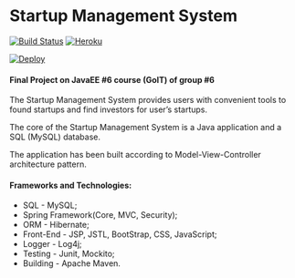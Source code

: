 # Startup Management System

[![Build Status](https://travis-ci.org/ArturRoze/StartupManagementSystem.svg?branch=master)](https://travis-ci.org/ArturRoze/StartupManagementSystem)
[![Heroku](http://heroku-badge.herokuapp.com/?app=startup-management-system&svg=1&root=index.jsp)](https://startup-management-system.herokuapp.com/)

[![Deploy](https://www.herokucdn.com/deploy/button.svg)](https://heroku.com/deploy?template=https://github.com/ArturRoze/StartupManagementSystem/tree/master)

#### Final Project on JavaEE #6 course (GoIT) of group #6

The Startup Management System provides users with convenient tools to found startups 
and find investors for user’s startups.

The core of the Startup Management System is a Java application and a SQL (MySQL) database. 

The application has been built according to Model-View-Controller architecture pattern.
 
#### Frameworks and Technologies: 
 - SQL - MySQL; 
 - Spring Framework(Core, MVC, Security); 
 - ORM - Hibernate; 
 - Front-End - JSP, JSTL, BootStrap, CSS, JavaScript; 
 - Logger - Log4j; 
 - Testing - Junit, Mockito; 
 - Building - Apache Maven.


